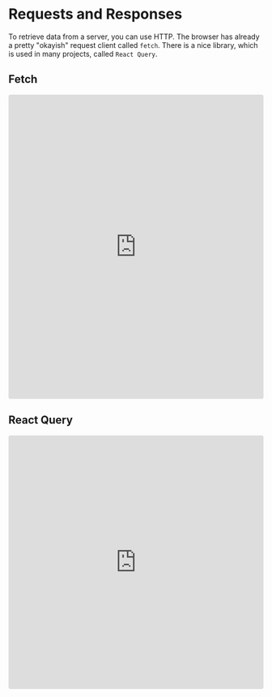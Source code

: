 # Requests and Responses

To retrieve data from a server, you can use HTTP.
The browser has already a pretty "okayish" request client called `fetch`.
There is a nice library, which is used in many projects, called `React Query`.

## Fetch

<iframe src="https://codesandbox.io/embed/sad-breeze-vqm8ok?fontsize=14&hidenavigation=1&theme=dark"
     style="width:100%; height:600px; border:0; border-radius: 4px; overflow:hidden;"
     title="sad-breeze-vqm8ok"
     allow="accelerometer; ambient-light-sensor; camera; encrypted-media; geolocation; gyroscope; hid; microphone; midi; payment; usb; vr; xr-spatial-tracking"
     sandbox="allow-forms allow-modals allow-popups allow-presentation allow-same-origin allow-scripts"
   ></iframe>

## React Query

<iframe src="https://codesandbox.io/embed/reverent-mayer-q8z210?fontsize=14&hidenavigation=1&theme=dark"
     style="width:100%; height:500px; border:0; border-radius: 4px; overflow:hidden;"
     title="reverent-mayer-q8z210"
     allow="accelerometer; ambient-light-sensor; camera; encrypted-media; geolocation; gyroscope; hid; microphone; midi; payment; usb; vr; xr-spatial-tracking"
     sandbox="allow-forms allow-modals allow-popups allow-presentation allow-same-origin allow-scripts"
   ></iframe>
